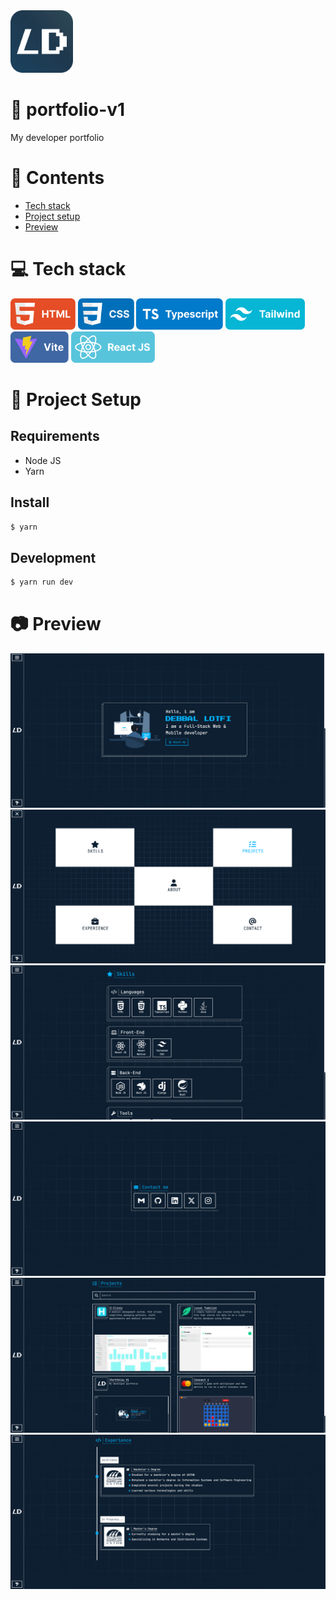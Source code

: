 <img height="100px" width="100px" src="https://github.com/devlotfi/portfolio-v1/blob/main/github-assets/logo.svg">

# 📜 portfolio-v1
My developer portfolio

# 📌 Contents
- [Tech stack](#-tech-stack)
- [Project setup](#-project-setup)
- [Preview](#-preview)

# 💻 Tech stack

<p float="left">
  <img height="50px" src="https://github.com/devlotfi/stack-icons/blob/main/icons/html.svg">
  <img height="50px" src="https://github.com/devlotfi/stack-icons/blob/main/icons/css.svg">
  <img height="50px" src="https://github.com/devlotfi/stack-icons/blob/main/icons/ts.svg">
  <img height="50px" src="https://github.com/devlotfi/stack-icons/blob/main/icons/tailwind.svg">
  <img height="50px" src="https://github.com/devlotfi/stack-icons/blob/main/icons/vite.svg">
  <img height="50px" src="https://github.com/devlotfi/stack-icons/blob/main/icons/react.svg">
</p>

# 📂 Project Setup

## Requirements
- Node JS
- Yarn

## Install

```bash
$ yarn
```

## Development

```bash
$ yarn run dev
```

# 📷 Preview

<img src="https://github.com/devlotfi/portfolio-v1/blob/main/github-assets/preview-1.png">
<img src="https://github.com/devlotfi/portfolio-v1/blob/main/github-assets/preview-2.png">
<img src="https://github.com/devlotfi/portfolio-v1/blob/main/github-assets/preview-3.png">
<img src="https://github.com/devlotfi/portfolio-v1/blob/main/github-assets/preview-4.png">
<img src="https://github.com/devlotfi/portfolio-v1/blob/main/github-assets/preview-5.png">
<img src="https://github.com/devlotfi/portfolio-v1/blob/main/github-assets/preview-6.png">
